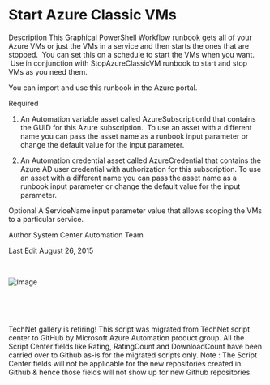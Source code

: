 ﻿Start Azure Classic VMs
=======================

            
Description
This Graphical PowerShell Workflow runbook gets all of your Azure VMs or just the VMs in a service and then starts the ones that are stopped.  You can set this on a schedule to start the VMs when
 you want.  Use in conjunction with StopAzureClassicVM runbook to start and stop VMs as you need them.

You can import and use this runbook in the Azure portal.

Required
1. An Automation variable asset called AzureSubscriptionId that contains the GUID for this Azure subscription.  To use an asset with a different name you can pass the asset name as a runbook input
 parameter or change the default value for the input parameter.

2. An Automation credential asset called AzureCredential that contains the Azure AD user credential with authorization for this subscription. To use an asset with a different name you can pass the asset
 name as a runbook input parameter or change the default value for the input parameter.
 

Optional
A ServiceName input parameter value that allows scoping the VMs to a particular service.

Author
System Center Automation Team 

Last Edit
August 26, 2015

 

![Image](https://github.com/azureautomation/start-azure-classic-vms/raw/master/startazureclassicvm-screenshot.png)

 

 

        
    
TechNet gallery is retiring! This script was migrated from TechNet script center to GitHub by Microsoft Azure Automation product group. All the Script Center fields like Rating, RatingCount and DownloadCount have been carried over to Github as-is for the migrated scripts only. Note : The Script Center fields will not be applicable for the new repositories created in Github & hence those fields will not show up for new Github repositories.

